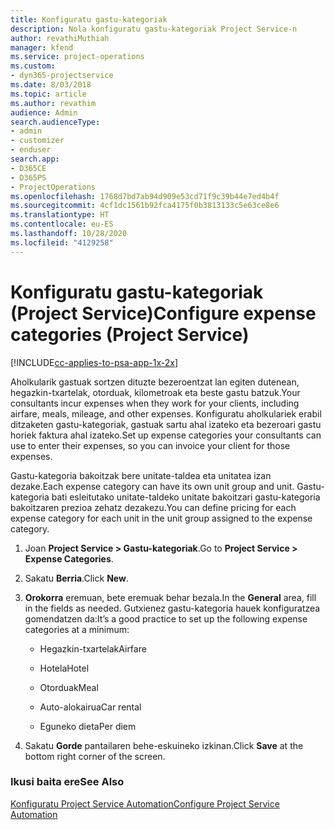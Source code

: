 ```yaml
---
title: Konfiguratu gastu-kategoriak
description: Nola konfiguratu gastu-kategoriak Project Service-n
author: revathiMuthiah
manager: kfend
ms.service: project-operations
ms.custom:
- dyn365-projectservice
ms.date: 8/03/2018
ms.topic: article
ms.author: revathim
audience: Admin
search.audienceType:
- admin
- customizer
- enduser
search.app:
- D365CE
- D365PS
- ProjectOperations
ms.openlocfilehash: 1768d7bd7ab94d909e53cd71f9c39b44e7ed4b4f
ms.sourcegitcommit: 4cf1dc1561b92fca4175f0b3813133c5e63ce8e6
ms.translationtype: HT
ms.contentlocale: eu-ES
ms.lasthandoff: 10/28/2020
ms.locfileid: "4129258"
---
```

# <a name="configure-expense-categories-project-service"></a><span data-ttu-id="648ae-103">Konfiguratu gastu-kategoriak (Project Service)</span><span class="sxs-lookup"><span data-stu-id="648ae-103">Configure expense categories (Project Service)</span></span>

[!INCLUDE[cc-applies-to-psa-app-1x-2x](../includes/cc-applies-to-psa-app-1x-2x.md)]

<span data-ttu-id="648ae-104">Aholkularik gastuak sortzen dituzte bezeroentzat lan egiten dutenean, hegazkin-txartelak, otorduak, kilometroak eta beste gastu batzuk.</span><span class="sxs-lookup"><span data-stu-id="648ae-104">Your consultants incur expenses when they work for your clients, including airfare, meals, mileage, and other expenses.</span></span> <span data-ttu-id="648ae-105">Konfiguratu aholkulariek erabil ditzaketen gastu-kategoriak, gastuak sartu ahal izateko eta bezeroari gastu horiek faktura ahal izateko.</span><span class="sxs-lookup"><span data-stu-id="648ae-105">Set up expense categories your consultants can use to enter their expenses, so you can invoice your client for those expenses.</span></span>  
  
<span data-ttu-id="648ae-106">Gastu-kategoria bakoitzak bere unitate-taldea eta unitatea izan dezake.</span><span class="sxs-lookup"><span data-stu-id="648ae-106">Each expense category can have its own unit group and unit.</span></span> <span data-ttu-id="648ae-107">Gastu-kategoria bati esleitutako unitate-taldeko unitate bakoitzari gastu-kategoria bakoitzaren prezioa zehatz dezakezu.</span><span class="sxs-lookup"><span data-stu-id="648ae-107">You can define pricing for each expense category for each unit in the unit group assigned to the expense category.</span></span>  
  
1.  <span data-ttu-id="648ae-108">Joan **Project Service > Gastu-kategoriak**.</span><span class="sxs-lookup"><span data-stu-id="648ae-108">Go to **Project Service > Expense Categories**.</span></span>  
  
2.  <span data-ttu-id="648ae-109">Sakatu **Berria**.</span><span class="sxs-lookup"><span data-stu-id="648ae-109">Click **New**.</span></span>  
  
3.  <span data-ttu-id="648ae-110">**Orokorra** eremuan, bete eremuak behar bezala.</span><span class="sxs-lookup"><span data-stu-id="648ae-110">In the **General** area, fill in the fields as needed.</span></span> <span data-ttu-id="648ae-111">Gutxienez gastu-kategoria hauek konfiguratzea gomendatzen da:</span><span class="sxs-lookup"><span data-stu-id="648ae-111">It’s a good practice to set up the following expense categories at a minimum:</span></span>  
  
    -   <span data-ttu-id="648ae-112">Hegazkin-txartelak</span><span class="sxs-lookup"><span data-stu-id="648ae-112">Airfare</span></span>  
  
    -   <span data-ttu-id="648ae-113">Hotela</span><span class="sxs-lookup"><span data-stu-id="648ae-113">Hotel</span></span>  
  
    -   <span data-ttu-id="648ae-114">Otorduak</span><span class="sxs-lookup"><span data-stu-id="648ae-114">Meal</span></span>  
  
    -   <span data-ttu-id="648ae-115">Auto-alokairua</span><span class="sxs-lookup"><span data-stu-id="648ae-115">Car rental</span></span>  
  
    -   <span data-ttu-id="648ae-116">Eguneko dieta</span><span class="sxs-lookup"><span data-stu-id="648ae-116">Per diem</span></span>  
  
4.  <span data-ttu-id="648ae-117">Sakatu **Gorde** pantailaren behe-eskuineko izkinan.</span><span class="sxs-lookup"><span data-stu-id="648ae-117">Click **Save** at the bottom right corner of the screen.</span></span>  
  
### <a name="see-also"></a><span data-ttu-id="648ae-118">Ikusi baita ere</span><span class="sxs-lookup"><span data-stu-id="648ae-118">See Also</span></span>  
 [<span data-ttu-id="648ae-119">Konfiguratu Project Service Automation</span><span class="sxs-lookup"><span data-stu-id="648ae-119">Configure Project Service Automation</span></span>](../psa/configure.md)
